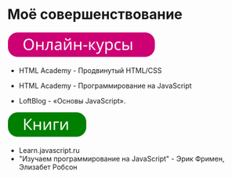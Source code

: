 # Моё совершенствование
![](courses.svg)

* HTML Academy - Продвинутый HTML/CSS

* HTML Academy - Программирование на JavaScript

* LoftBlog - «Основы JavaScript».

![](books.svg)

* Learn.javascript.ru
* "Изучаем программирование на JavaScript" - Эрик Фримен, Элизабет Робсон
